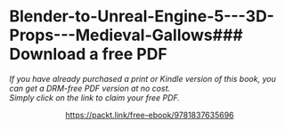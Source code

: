 # Blender-to-Unreal-Engine-5---3D-Props---Medieval-Gallows### Download a free PDF

 <i>If you have already purchased a print or Kindle version of this book, you can get a DRM-free PDF version at no cost.<br>Simply click on the link to claim your free PDF.</i>
<p align="center"> <a href="https://packt.link/free-ebook/9781837635696">https://packt.link/free-ebook/9781837635696 </a> </p>